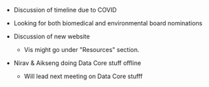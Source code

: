 * Discussion of timeline due to COVID

* Looking for both biomedical and environmental board nominations

* Discussion of new website
  * Vis might go under "Resources" section.
  
* Nirav & Aikseng doing Data Core stuff offline
  * Will lead next meeting on Data Core stufff
